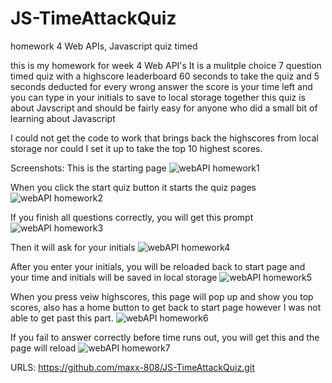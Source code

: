 # JS-TimeAttackQuiz
homework 4 Web APIs, Javascript quiz timed


this is my homework for week 4 Web API's
It is a mulitple choice 7 question timed quiz with a highscore leaderboard
60 seconds to take the quiz and 5 seconds deducted for every wrong answer
the score is your time left and you can type in your initials to save to local storage together
this quiz is about Javscript and should be fairly easy for anyone who did a small bit of learning about Javascript

I could not get the code to work that brings back the highscores from local storage nor could I set it up to take the top 10 highest scores.

Screenshots:
This is the starting page
![webAPI homework1](https://user-images.githubusercontent.com/69176601/97097575-e0687b00-1615-11eb-8f9f-66502b5f0c86.jpg)

When you click the start quiz button it starts the quiz pages
![webAPI homework2](https://user-images.githubusercontent.com/69176601/97097578-e6f6f280-1615-11eb-9414-fa683db01ab7.jpg)

If you finish all questions correctly, you will get this prompt
![webAPI homework3](https://user-images.githubusercontent.com/69176601/97097579-e9594c80-1615-11eb-8018-84a5562f36b8.jpg)

Then it will ask for your initials
![webAPI homework4](https://user-images.githubusercontent.com/69176601/97097580-ea8a7980-1615-11eb-835b-1d4bf1a81d64.jpg)

After you enter your initials, you will be reloaded back to start page and your time and initials will be saved in local storage
![webAPI homework5](https://user-images.githubusercontent.com/69176601/97097581-ebbba680-1615-11eb-864e-1dd3c79bd74d.jpg)

When you press veiw highscores, this page will pop up and show you top scores, also has a home button to get back to start page
however I was not able to get past this part.
![webAPI homework6](https://user-images.githubusercontent.com/69176601/97097583-ececd380-1615-11eb-8bf9-3c7856e6ecaa.jpg)

If you fail to answer correctly before time runs out, you will get this and the page will reload
![webAPI homework7](https://user-images.githubusercontent.com/69176601/97097584-ee1e0080-1615-11eb-99e3-d60771ba20f8.jpg)

URLS:
https://github.com/maxx-808/JS-TimeAttackQuiz.git

